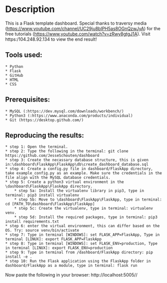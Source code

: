 # Description
This is a Flask template dashboard. Special thanks to traversy media (https://www.youtube.com/channel/UC29ju8bIPH5as8OGnQzwJyA) for the free tutorials (https://www.youtube.com/watch?v=zRwy8gtgJ1A). 
Visit https:/104.248.92.134 to view the end result!

## Tools used:
    * Python
    * Flask
    * GitHub
    * HTML
    * CSS

## Prerequisites:
    * MySQL (:https://dev.mysql.com/downloads/workbench/)
    * Python3 (:https://www.anaconda.com/products/individual)
    * Git (https://desktop.github.com/)

## Reproducing the results:
	* step 1: Open the terminal.
	* step 2: Type the following in the terminal: git clone https://github.com/JesseSchouten/dashboard
	* step 3: Create the necassary database structure, this is given in:\dashboard\FlaskApp\FlaskApp\db\create_dashboard_database.sql
	* step 4: Create a config.py file in dashboard/FlaskApp directory, take example_config.py as an example. Make sure the credentials in the file align with the MySQL database credentials.
	* step 5: Create a python3 virtual environment in the \dashboard\FlaskApp\FlaskApp directory.
		* step 5a: Install the virtualenv library in pip3, type in terminal: pip3 install virtualenv 
		* step 5b: Move to \dashboard\FlaskApp\FlaskApp, type in terminal: cd [PATH_TO\dashboard\FlaskApp\FlaskApp]
		* step 5c: Create the virtualenv, type in terminal: virtualenv venv.
		* step 5d: Install the required packages, type in terminal: pip3 install requirements.txt 
	* step 6: enter the virtual environment, this can differ based on the OS. Try: source venv/bin/activate
	* step 7: Type in terminal [WINDOWS]: set FLASK_APP=FlaskApp, Type in terminal [LINUX]: export FLASK_APP=FlaskApp
	* step 8: Type in terminal [WINDOWS]: set FLASK_ENV=production, Type in terminal [LINUX]: export FLASK_ENV=production
	* step 9: Type in terminal from /dashboard/FlaskApp directory: pip install -e .
	* step 10: Run the Flask application using the FlaskApp folder in dashboard/FlaskApp as a module, type in terminal: flask run

Now paste the following in your browser: http://localhost:5005//